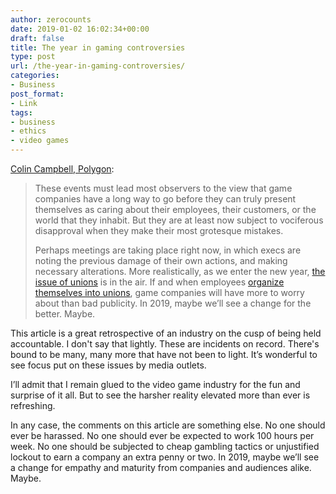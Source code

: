 ```yaml
---
author: zerocounts
date: 2019-01-02 16:02:34+00:00
draft: false
title: The year in gaming controversies
type: post
url: /the-year-in-gaming-controversies/
categories:
- Business
post_format:
- Link
tags:
- business
- ethics
- video games
---
```


[Colin Campbell, Polygon](https://www.polygon.com/2018/12/28/18158115/game-industry-mistakes-riot-rockstar-arenanet):



<blockquote>These events must lead most observers to the view that game companies have a long way to go before they can truly present themselves as caring about their employees, their customers, or the world that they inhabit. But they are at least now subject to vociferous disapproval when they make their most grotesque mistakes.

Perhaps meetings are taking place right now, in which execs are noting the previous damage of their own actions, and making necessary alterations. More realistically, as we enter the new year, [the issue of unions](https://www.polygon.com/2018/3/21/17145242/game-workers-unite-video-game-industry-union) is in the air. If and when employees [organize themselves into unions](https://www.polygon.com/2018/12/27/18156687/game-workers-unite-game-developer-union-us-uk-france), game companies will have more to worry about than bad publicity. In 2019, maybe we’ll see a change for the better. Maybe.

</blockquote>



This article is a great retrospective of an industry on the cusp of being held accountable. I don't say that lightly. These are incidents on record. There's bound to be many, many more that have not been to light. It’s wonderful to see focus put on these issues by media outlets.

I’ll admit that I remain glued to the video game industry for the fun and surprise of it all. But to see the harsher reality elevated more than ever is refreshing.

In any case, the comments on this article are something else. No one should ever be harassed. No one should ever be expected to work 100 hours per week. No one should be subjected to cheap gambling tactics or unjustified lockout to earn a company an extra penny or two. In 2019, maybe we’ll see a change for empathy and maturity from companies and audiences alike. Maybe.

